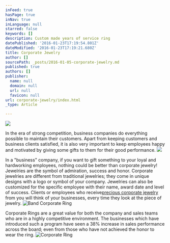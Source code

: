 ```yaml
---
inFeed: true
hasPage: true
inNav: true
inLanguage: null
starred: false
keywords: []
description: Custom made years of service ring
datePublished: '2016-01-23T17:19:54.801Z'
dateModified: '2016-01-23T17:19:21.680Z'
title: Corporate Jewelry
author: []
sourcePath: _posts/2016-01-05-corporate-jewelry.md
published: true
authors: []
publisher:
  name: null
  domain: null
  url: null
  favicon: null
url: corporate-jewelry/index.html
_type: Article

---
```

![](https://s3-us-west-2.amazonaws.com/the-grid-img/p/162c4af94d6e1972530a9bf4ea017adf39351abc.jpg)

In the era of strong competition, business companies do everything possible to maintain their customers. Apart from keeping customers and business clients satisfied, it is also very important to keep employees happy and motivated by giving some gifts to them for their good performance.
![](https://s3-us-west-2.amazonaws.com/the-grid-img/p/0413ca3f7d34911ad4a4345b4e129ebca0b2dbba.jpg)

In a "business" company, if you want to gift something to your loyal and hardworking employees, nothing could be better than corporate jewelry! Jewelries are the symbol of admiration, success and honor. Corporate jewelries are different from traditional jewelries; they come in unique designs with a logo or symbol of your company.  Jewelries can also be customized for the specific employee with their name, award date and level of success. Clients or employees who receive[precious corporate jewelry ][0]from you will think of your businesses, every time they look at the piece of jewelry.
![Band Corporate Ring](https://s3-us-west-2.amazonaws.com/the-grid-img/p/7d03a359d30b6817644315a5dde53d4ad3f5894b.jpg)

Corporate Rings are a great value for both the company and sales teams who are in a highly competitive environment.  The businesses which have introduced such a program have seen a 38% increase in sales performance across the board; even from those who have not achieved the honor to wear the ring.
![Corporate Ring](https://s3-us-west-2.amazonaws.com/the-grid-img/p/7735335673d40195807d053aae1af06577f260b0.jpg)

[0]: null